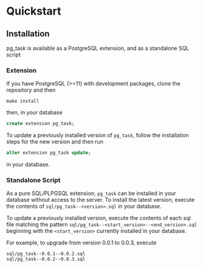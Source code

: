 # Quickstart

## Installation

pg_task is available as a PostgreSQL extension, and as a standalone SQL script

### Extension

If you have PostgreSQL (>=11) with development packages, clone the repository and then
```shell
make install
```
then, in your database
```sql
create extension pg_task;
```

To update a previously installed version of `pg_task`, follow the installation steps for the new version and then run
```sql
alter extension pg_task update;
```
in your database.

### Standalone Script

As a pure SQL/PLPGSQL extension, `pg_task` can be installed in your database without access to the server. To install the latest version, execute the contents of `sql/pg_task--<version>.sql` in your database.

To update a previously installed version, execute the contents of each sql file matching the pattern `sql/pg_task--<start_version>--<end_version>.sql` beginning with the `<start_version>` currently installed in your database.

For example, to upgrade from version 0.0.1 to 0.0.3, execute
```
sql/pg_task--0.0.1--0.0.2.sql
sql/pg_task--0.0.2--0.0.3.sql
```
